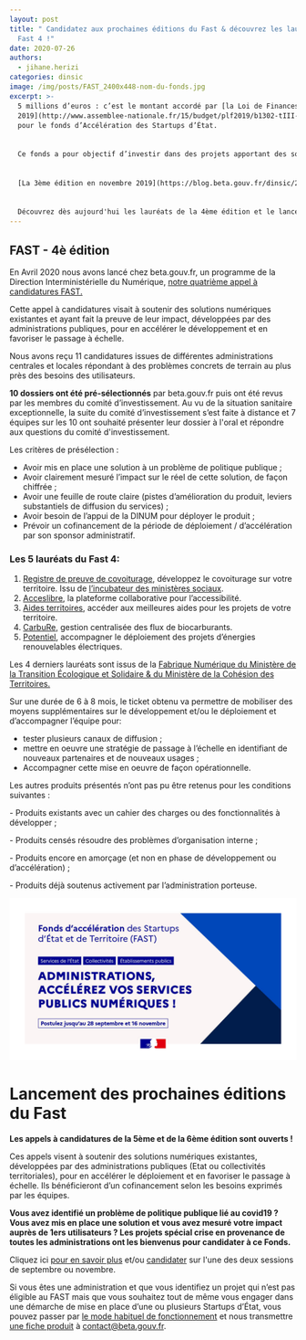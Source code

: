 ```yaml
---
layout: post
title: " Candidatez aux prochaines éditions du Fast & découvrez les lauréats du
  Fast 4 !"
date: 2020-07-26
authors:
  - jihane.herizi
categories: dinsic
image: /img/posts/FAST_2400x448-nom-du-fonds.jpg
excerpt: >-
  5 millions d’euros : c’est le montant accordé par [la Loi de Finances pour
  2019](http://www.assemblee-nationale.fr/15/budget/plf2019/b1302-tIII-a25.asp#P2071_138754)
  pour le fonds d’Accélération des Startups d’État.


  Ce fonds a pour objectif d’investir dans des projets apportant des solutions concrètes à des problèmes de politique publique.


  [La 3ème édition en novembre 2019](https://blog.beta.gouv.fr/dinsic/2020/01/29/postulez-au-fonds-d-acceleration-des-startups-d-etat-et-de-territoire-3eme-edition/) avait permis d’aboutir au financement de [5 Startups d’État et de Territoires](https://blog.beta.gouv.fr/dinsic/2020/04/23/fast4/).


  Découvrez dès aujourd'hui les lauréats de la 4ème édition et le lancement de la 5ème et de la 6ème édition !
---
```

## FAST - 4è édition

En Avril 2020 nous avons lancé chez beta.gouv.fr, un programme de la Direction Interministérielle du Numérique, [notre quatrième appel à candidatures FAST.](https://blog.beta.gouv.fr/dinsic/2020/04/23/fast4/)

Cette appel à candidatures visait à soutenir des solutions numériques existantes et ayant fait la preuve de leur impact, développées par des administrations publiques, pour en accélérer le développement et en favoriser le passage à échelle.

Nous avons reçu 11 candidatures issues de différentes administrations centrales et locales répondant à des problèmes concrets de terrain au plus près des besoins des utilisateurs.

**10 dossiers ont été pré-sélectionnés** par beta.gouv.fr puis ont été revus par les membres du comité d’investissement. Au vu de la situation sanitaire exceptionnelle, la suite du comité d’investissement s’est faite à distance et 7 équipes sur les 10 ont souhaité présenter leur dossier à l'oral et répondre aux questions du comité d'investissement. 

Les critères de présélection :

* Avoir mis en place une solution à un problème de politique publique ;
* Avoir clairement mesuré l’impact sur le réel de cette solution, de façon chiffrée ;
* Avoir une feuille de route claire (pistes d’amélioration du produit, leviers substantiels de diffusion du services) ;
* Avoir besoin de l’appui de la DINUM pour déployer le produit ;
* Prévoir un cofinancement de la période de déploiement / d’accélération par son sponsor administratif.

### **Les 5 lauréats du Fast 4:**

1. [Registre de preuve de covoiturage](http://covoiturage.beta.gouv.fr/), développez le covoiturage sur votre territoire. Issu de [l’incubateur des ministères sociaux](https://incubateur.social.gouv.fr/startups/fce).
2. [Acceslibre](https://acceslibre.beta.gouv.fr/), la plateforme collaborative pour l’accessibilité[](https://civilsdeladefense.fabnum.fr).
3. [Aides territoires](https://aides-territoires.beta.gouv.fr/), accéder aux meilleures aides pour les projets de votre territoire.
4. [CarbuRe,](https://carbure.beta.gouv.fr/) gestion centralisée des flux de biocarburants.
5. [Potentiel](https://beta.gouv.fr/startups/potentiel.html), accompagner le déploiement des projets d’énergies renouvelables électriques.

Les 4 derniers lauréats sont issus de la [Fabrique Numérique du Ministère de la Transition Écologique et Solidaire & du Ministère de la Cohésion des Territoires.](<1. https://beta.gouv.fr/incubateurs/mtes.html>)

Sur une durée de 6 à 8 mois, le ticket obtenu va permettre de mobiliser des moyens supplémentaires sur le développement et/ou le déploiement et d’accompagner l’équipe pour:

* tester plusieurs canaux de diffusion ;
* mettre en oeuvre une stratégie de passage à l’échelle en identifiant de nouveaux partenaires et de nouveaux usages ;
* Accompagner cette mise en oeuvre de façon opérationnelle.

Les autres produits présentés n’ont pas pu être retenus pour les conditions suivantes :

\- Produits existants avec un cahier des charges ou des fonctionnalités à développer ;

\- Produits censés résoudre des problèmes d’organisation interne ;

\- Produits encore en amorçage (et non en phase de développement ou d’accélération) ;

\- Produits déjà soutenus activement par l’administration porteuse.

![](/img/posts/2020_07_24_1200x675_fast-5-6_visuel_twitter.jpg)
# Lancement des prochaines éditions du Fast

**Les appels à candidatures de la 5ème et de la 6ème édition sont ouverts !**

Ces appels visent à soutenir des solutions numériques existantes, développées par des administrations publiques (Etat ou collectivités territoriales), pour en accélérer le déploiement et en favoriser le passage à échelle. Ils bénéficieront d’un cofinancement selon les besoins exprimés par les équipes.

**Vous avez identifié un problème de politique publique lié au covid19 ? Vous avez mis en place une solution et vous avez mesuré votre impact auprès de 1ers utilisateurs ? Les projets spécial crise en provenance de toutes les administrations ont les bienvenus pour candidater à ce Fonds.**

Cliquez ici [pour en savoir plus](https://beta.gouv.fr/fast/) et/ou [candidater](https://www.demarches-simplifiees.fr/commencer/fast4) sur l'une des deux sessions de septembre ou novembre. 

Si vous êtes une administration et que vous identifiez un projet qui n’est pas éligible au FAST mais que vous souhaitez tout de même vous engager dans une démarche de mise en place d’une ou plusieurs Startups d’État, vous pouvez passer par [le mode habituel de fonctionnement](https://beta.gouv.fr/content/docs/guide.pdf) et nous transmettre [une fiche produit](https://beta.gouv.fr/ficheproduit/) à [contact@beta.gouv.fr](mailto:contact@beta.gouv.fr).
